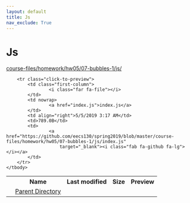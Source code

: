 ```yaml
---
layout: default
title: Js
nav_exclude: True
---
```


# Js

[course-files/homework/hw05/07-bubbles-1/js/](.)

<table class="tbl-files">
    <tbody>
        <tr>
            <th valign="top"></th>
            <th>Name</th>
            <th>Last modified</th>
            <th>Size</th>
            <th>Preview</th>
        </tr>
        <tr>
            <td valign="top">
                <i class="fa fa-folder-open"></i>
            </td>
            <td><a href="../">Parent Directory</a></td>
            <td>&nbsp;</td>
            <td>&nbsp;</td>
            <td>&nbsp;</td>
        </tr>

        <tr class="click-to-preview">
            <td class="first-column">
                    <i class="far fa-file"></i>
            </td>
            <td nowrap>
                    <a href="index.js">index.js</a>
            </td>
            <td align="right">5/5/2019 3:17 AM</td>
            <td>789.0B</td>
            <td>
                    <a href="https://github.com/eecs130/spring2019/blob/master/course-files/homework/hw05/07-bubbles-1/js/index.js"
                        target="_blank"><i class="fab fa-github fa-lg"></i></a>
            </td>
        </tr>
    </tbody>
</table>

